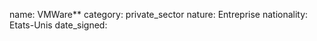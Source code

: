 name: VMWare**
category: private_sector
nature:  Entreprise
nationality: Etats-Unis
date_signed:
    
